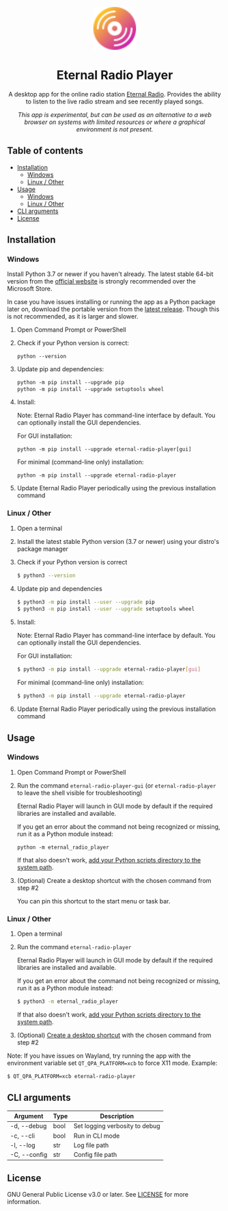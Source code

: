 <div align="center">
  <img src="https://github.com/alexitx/eternal-radio-player/raw/gui/docs/assets/eternal-radio-player.svg" height="100px"/>

  <h1>Eternal Radio Player</h1>

  <p>A desktop app for the online radio station <a href="https://radio.eternalnetworktm.com">Eternal Radio<a>.
  Provides the ability to listen to the live radio stream and see recently played songs.</p>

  <p><em>This app is experimental, but can be used as an alternative to a web browser on systems
  with limited resources or where a graphical environment is not present.</em></p>
</div>

## Table of contents

- [Installation](#installation)
    - [Windows](#windows)
    - [Linux / Other](#linux--other)
- [Usage](#usage)
    - [Windows](#windows-1)
    - [Linux / Other](#linux--other-1)
- [CLI arguments](#cli-arguments)
- [License](#license)


## Installation

### Windows

Install Python 3.7 or newer if you haven't already. The latest stable 64-bit version from the
[official website][python-download] is strongly recommended over the Microsoft Store.

In case you have issues installing or running the app as a Python package later on, download the
portable version from the [latest release][releases]. Though this is not recommended, as it is
larger and slower.

1. Open Command Prompt or PowerShell

2. Check if your Python version is correct:
    ```
    python --version
    ```

3. Update pip and dependencies:
    ```
    python -m pip install --upgrade pip
    python -m pip install --upgrade setuptools wheel
    ```

4. Install:

    Note: Eternal Radio Player has command-line interface by default.
    You can optionally install the GUI dependencies.

    For GUI installation:
    ```
    python -m pip install --upgrade eternal-radio-player[gui]
    ```
    For minimal (command-line only) installation:
    ```
    python -m pip install --upgrade eternal-radio-player
    ```

5. Update Eternal Radio Player periodically using the previous installation command

### Linux / Other

1. Open a terminal

2. Install the latest stable Python version (3.7 or newer) using your distro's package manager

3. Check if your Python version is correct
    ```sh
    $ python3 --version
    ```

4. Update pip and dependencies
    ```sh
    $ python3 -m pip install --user --upgrade pip
    $ python3 -m pip install --user --upgrade setuptools wheel
    ```

4. Install:

    Note: Eternal Radio Player has command-line interface by default.
    You can optionally install the GUI dependencies.

    For GUI installation:
    ```sh
    $ python3 -m pip install --upgrade eternal-radio-player[gui]
    ```
    For minimal (command-line only) installation:
    ```sh
    $ python3 -m pip install --upgrade eternal-radio-player
    ```

6. Update Eternal Radio Player periodically using the previous installation command


## Usage

### Windows

1. Open Command Prompt or PowerShell

2. Run the command `eternal-radio-player-gui` (or `eternal-radio-player` to leave the shell visible
    for troubleshooting)

    Eternal Radio Player will launch in GUI mode by default if the required libraries are installed
    and available.

    If you get an error about the command not being recognized or missing, run it as a Python
    module instead:
    ```
    python -m eternal_radio_player
    ```

    If that also doesn't work, [add your Python scripts directory to the
    system path][windows-add-python-to-path].

3. (Optional) Create a desktop shortcut with the chosen command from step #2

    You can pin this shortcut to the start menu or task bar.

### Linux / Other

1. Open a terminal

2. Run the command `eternal-radio-player`

    Eternal Radio Player will launch in GUI mode by default if the required libraries are installed
    and available.

    If you get an error about the command not being recognized or missing, run it as a Python
    module instead:
    ```sh
    $ python3 -m eternal_radio_player
    ```

    If that also doesn't work, [add your Python scripts directory to the
    system path][linux-add-python-to-path].

3. (Optional) [Create a desktop shortcut][linux-desktop-shortcut] with the chosen command from
    step #2

Note: If you have issues on Wayland, try running the app with the environment variable set
`QT_QPA_PLATFORM=xcb` to force X11 mode. Example:
```sh
$ QT_QPA_PLATFORM=xcb eternal-radio-player
```


## CLI arguments

| Argument     | Type | Description                    |
|--------------|------|--------------------------------|
| -d, --debug  | bool | Set logging verbosity to debug |
| -c, --cli    | bool | Run in CLI mode                |
| -l, --log    | str  | Log file path                  |
| -C, --config | str  | Config file path               |


## License

GNU General Public License v3.0 or later. See [LICENSE][license] for more information.


[releases]: https://github.com/alexitx/eternal-radio-player/releases
[license]: https://github.com/alexitx/eternal-radio-player/blob/master/LICENSE
[python-download]: https://www.python.org/downloads
[windows-add-python-to-path]: https://superuser.com/a/1558227
[linux-add-python-to-path]: https://stackoverflow.com/a/62823029
[linux-desktop-shortcut]: https://askubuntu.com/a/182717
